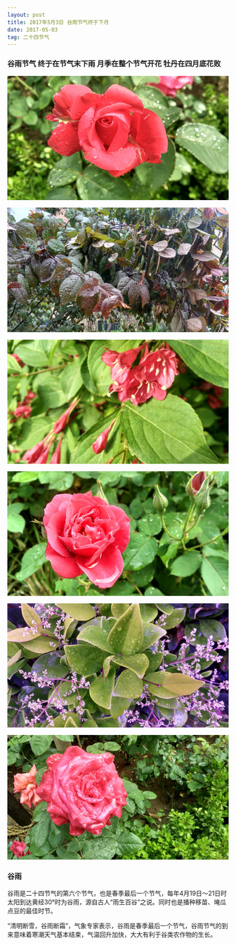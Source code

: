 ```yaml
---
layout: post
title: 2017年5月3日 谷雨节气终于下月
date: 2017-05-03
tag: 二十四节气
---
```


### 谷雨节气  终于在节气末下雨 月季在整个节气开花 牡丹在四月底花败

![](/images/24/2017_5_3_1.jpg)

![](/images/24/2017_5_3_2.jpg)

![](/images/24/2017_5_3_3.jpg)

![](/images/24/2017_5_3_4.jpg)

![](/images/24/2017_5_3_5.jpg)

![](/images/24/2017_5_3_6.jpg)

### 谷雨

谷雨是二十四节气的第六个节气，也是春季最后一个节气，每年4月19日～21日时太阳到达黄经30°时为谷雨，源自古人“雨生百谷”之说。同时也是播种移苗、埯瓜点豆的最佳时节。

“清明断雪，谷雨断霜”，气象专家表示，谷雨是春季最后一个节气，谷雨节气的到来意味着寒潮天气基本结束，气温回升加快，大大有利于谷类农作物的生长。
